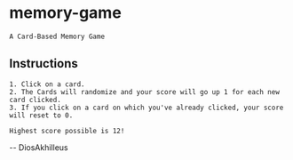 # memory-game

`A Card-Based Memory Game`

## Instructions
    1. Click on a card.
    2. The Cards will randomize and your score will go up 1 for each new card clicked.
    3. If you click on a card on which you've already clicked, your score will reset to 0.

    Highest score possible is 12!

-- DiosAkhilleus
